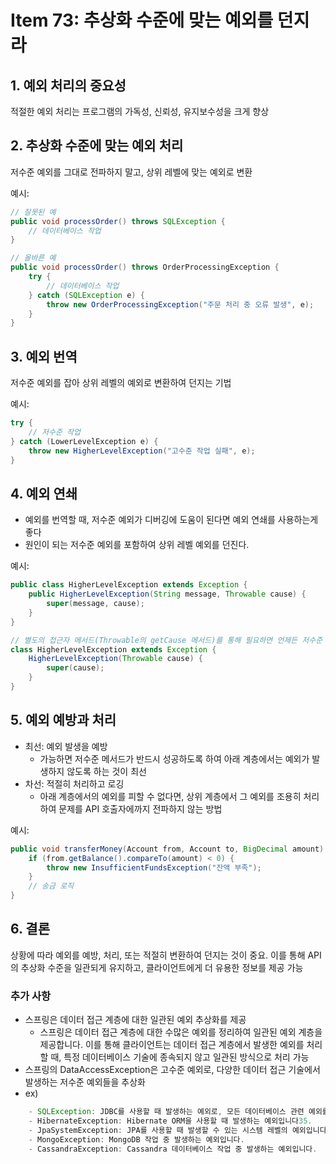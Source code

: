 # Item 73: 추상화 수준에 맞는 예외를 던지라

## 1. 예외 처리의 중요성

적절한 예외 처리는 프로그램의 가독성, 신뢰성, 유지보수성을 크게 향상

## 2. 추상화 수준에 맞는 예외 처리

저수준 예외를 그대로 전파하지 말고, 상위 레벨에 맞는 예외로 변환

예시:
```java
// 잘못된 예
public void processOrder() throws SQLException {
    // 데이터베이스 작업
}

// 올바른 예
public void processOrder() throws OrderProcessingException {
    try {
        // 데이터베이스 작업
    } catch (SQLException e) {
        throw new OrderProcessingException("주문 처리 중 오류 발생", e);
    }
}
```

## 3. 예외 번역

저수준 예외를 잡아 상위 레벨의 예외로 변환하여 던지는 기법

예시:
```java
try {
    // 저수준 작업
} catch (LowerLevelException e) {
    throw new HigherLevelException("고수준 작업 실패", e);
}
```

## 4. 예외 연쇄

- 예외를 번역할 때, 저수준 예외가 디버깅에 도움이 된다면 예외 연쇄를 사용하는게 좋다
- 원인이 되는 저수준 예외를 포함하여 상위 레벨 예외를 던진다.

예시:
```java
public class HigherLevelException extends Exception {
    public HigherLevelException(String message, Throwable cause) {
        super(message, cause);
    }
}

// 별도의 접근자 메서드(Throwable의 getCause 메서드)를 통해 필요하면 언제든 저수준 예외를 꺼내볼 수 있다.
class HigherLevelException extends Exception {
    HigherLevelException(Throwable cause) {
        super(cause);
    }
}
```

## 5. 예외 예방과 처리

- 최선: 예외 발생을 예방
  - 가능하면 저수준 메서드가 반드시 성공하도록 하여 아래 계층에서는 예외가 발생하지 않도록 하는 것이 최선
- 차선: 적절히 처리하고 로깅
  - 아래 계층에서의 예외를 피할 수 없다면, 상위 계층에서 그 예외를 조용히 처리하여 문제를 API 호출자에까지 전파하지 않는 방법

예시:
```java
public void transferMoney(Account from, Account to, BigDecimal amount) {
    if (from.getBalance().compareTo(amount) < 0) {
        throw new InsufficientFundsException("잔액 부족");
    }
    // 송금 로직
}
```

## 6. 결론

상황에 따라 예외를 예방, 처리, 또는 적절히 변환하여 던지는 것이 중요. 이를 통해 API의 추상화 수준을 일관되게 유지하고, 클라이언트에게 더 유용한 정보를 제공 가능


### 추가 사항
- 스프링은 데이터 접근 계층에 대한 일관된 예외 추상화를 제공
  - 스프링은 데이터 접근 계층에 대한 수많은 예외를 정리하여 일관된 예외 계층을 제공합니다. 이를 통해 클라이언트는 데이터 접근 계층에서 발생한 예외를 처리할 때, 특정 데이터베이스 기술에 종속되지 않고 일관된 방식으로 처리 가능
- 스프링의 DataAccessException은 고수준 예외로, 다양한 데이터 접근 기술에서 발생하는 저수준 예외들을 추상화
- ex) 
```java
    - SQLException: JDBC를 사용할 때 발생하는 예외로, 모든 데이터베이스 관련 예외를 포함합니다16.
    - HibernateException: Hibernate ORM을 사용할 때 발생하는 예외입니다35.
    - JpaSystemException: JPA를 사용할 때 발생할 수 있는 시스템 레벨의 예외입니다.
    - MongoException: MongoDB 작업 중 발생하는 예외입니다.
    - CassandraException: Cassandra 데이터베이스 작업 중 발생하는 예외입니다.
```

